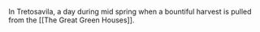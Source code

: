 In Tretosavila, a day during mid spring when a bountiful harvest is pulled from the [[The Great Green Houses]].